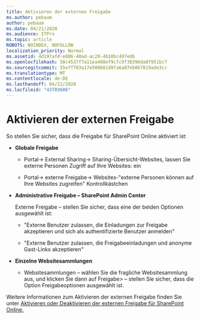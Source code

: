 ```yaml
---
title: Aktivieren der externen Freigabe
ms.author: pebaum
author: pebaum
ms.date: 04/21/2020
ms.audience: ITPro
ms.topic: article
ROBOTS: NOINDEX, NOFOLLOW
localization_priority: Normal
ms.assetid: 4d197afd-e806-40ad-ac20-4b10bc497edb
ms.openlocfilehash: 58c4537f7a11ea408ef9cfc9f30396da0f951bc7
ms.sourcegitcommit: 55eff703a17e500681d8fa6a87eb067019ade3cc
ms.translationtype: MT
ms.contentlocale: de-DE
ms.lasthandoff: 04/22/2020
ms.locfileid: "43703606"
---
```

# <a name="enable-external-sharing"></a>Aktivieren der externen Freigabe

 So stellen Sie sicher, dass die Freigabe für SharePoint Online aktiviert ist:
  
- **Globale Freigabe**
    
  - Portal-\> External Sharing-\> Sharing-Übersicht-Websites, lassen Sie externe Personen Zugriff auf Ihre Websites: ein
    
  - Portal-\> externe Freigabe-\> Websites-"externe Personen können auf Ihre Websites zugreifen" Kontrollkästchen
    
- **Administrative Freigabe – SharePoint Admin Center**
    
    Externe Freigabe – stellen Sie sicher, dass eine der beiden Optionen ausgewählt ist:
    
  - "Externe Benutzer zulassen, die Einladungen zur Freigabe akzeptieren und sich als authentifizierte Benutzer anmelden"
    
  - "Externe Benutzer zulassen, die Freigabeeinladungen und anonyme Gast-Links akzeptieren"
    
- **Einzelne Websitesammlungen**
    
  - Websitesammlungen – wählen Sie die fragliche Websitesammlung aus, und klicken Sie dann auf Freigabe\> – stellen Sie sicher, dass die Option Freigabeoptionen ausgewählt ist.
    
Weitere Informationen zum Aktivieren der externen Freigabe finden Sie unter [Aktivieren oder Deaktivieren der externen Freigabe für SharePoint Online.](https://go.microsoft.com/fwlink/?linkid=2047681&amp;clcid=0x409)
  

